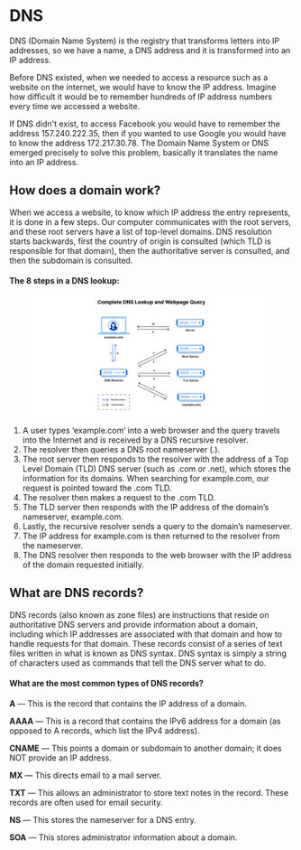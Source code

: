 # DNS

DNS (Domain Name System) is the registry that transforms letters into IP addresses, so we have a name, a DNS address and it is transformed into an IP address.

Before DNS existed, when we needed to access a resource such as a website on the internet, we would have to know the IP address. Imagine how difficult it would be to remember hundreds of IP address numbers every time we accessed a website.

If DNS didn't exist, to access Facebook you would have to remember the address 157.240.222.35, then if you wanted to use Google you would have to know the address 172.217.30.78. The Domain Name System or DNS emerged precisely to solve this problem, basically it translates the name into an IP address.

## How does a domain work?

When we access a website, to know which IP address the entry represents, it is done in a few steps. Our computer communicates with the root servers, and these root servers have a list of top-level domains. DNS resolution starts backwards, first the country of origin is consulted (which TLD is responsible for that domain), then the authoritative server is consulted, and then the subdomain is consulted.

#### The 8 steps in a DNS lookup:

<figure><img src="../.gitbook/assets/dns-1 (1).png" alt=""><figcaption></figcaption></figure>

1. A user types ‘example.com’ into a web browser and the query travels into the Internet and is received by a DNS recursive resolver.
2. The resolver then queries a DNS root nameserver (.).
3. The root server then responds to the resolver with the address of a Top Level Domain (TLD) DNS server (such as .com or .net), which stores the information for its domains. When searching for example.com, our request is pointed toward the .com TLD.
4. The resolver then makes a request to the .com TLD.
5. The TLD server then responds with the IP address of the domain’s nameserver, example.com.
6. Lastly, the recursive resolver sends a query to the domain’s nameserver.
7. The IP address for example.com is then returned to the resolver from the nameserver.
8. The DNS resolver then responds to the web browser with the IP address of the domain requested initially.

## What are DNS records?

DNS records (also known as zone files) are instructions that reside on authoritative DNS servers and provide information about a domain, including which IP addresses are associated with that domain and how to handle requests for that domain. These records consist of a series of text files written in what is known as DNS syntax. DNS syntax is simply a string of characters used as commands that tell the DNS server what to do.

#### What are the most common types of DNS records?

**A** — This is the record that contains the IP address of a domain. 

**AAAA** — This is a record that contains the IPv6 address for a domain (as opposed to A records, which list the IPv4 address). 

**CNAME** — This points a domain or subdomain to another domain; it does NOT provide an IP address. 

**MX** — This directs email to a mail server. 

**TXT** — This allows an administrator to store text notes in the record. These records are often used for email security. 

**NS** — This stores the nameserver for a DNS entry. 

**SOA** — This stores administrator information about a domain.
